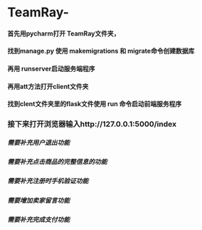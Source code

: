 # TeamRay-

#### 首先用pycharm打开 TeamRay文件夹，
#### 找到manage.py 使用 makemigrations 和 migrate命令创建数据库
#### 再用 runserver启动服务端程序


#### 再用att方法打开client文件夹
#### 找到clent文件夹里的flask文件使用 run 命令启动前端服务程序


### 接下来打开浏览器输入http://127.0.0.1:5000/index


##### 需要补充用户退出功能
##### 需要补充点击商品的完整信息的功能
##### 需要补充注册时手机验证功能
##### 需要增加卖家留言功能
##### 需要补充完成支付功能
